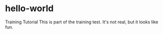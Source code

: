 # hello-world
Training Tutorial 
This is part of the training test. It's not real, but it looks like fun.
